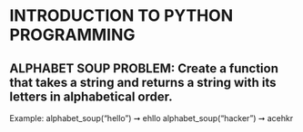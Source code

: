 # INTRODUCTION TO PYTHON PROGRAMMING
## ALPHABET SOUP PROBLEM: Create a function that takes a string and returns a string with its letters in alphabetical order.
Example:
alphabet_soup(“hello”) ➞ ehllo
alphabet_soup(“hacker”) ➞ acehkr
